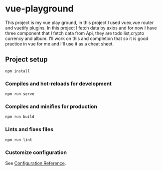 # vue-playground
This project is my vue play ground, in this project I used vuex,vue router and vuetify plugins. In this project I fetch data by axios and for now I have three component that I fetch data from Api, they are todo list,crypto currency and album. I'll work on this and completion that so it is good practice in vue for me and I'll use it as a cheat sheet.

## Project setup
```
npm install
```

### Compiles and hot-reloads for development
```
npm run serve
```

### Compiles and minifies for production
```
npm run build
```

### Lints and fixes files
```
npm run lint
```

### Customize configuration
See [Configuration Reference](https://cli.vuejs.org/config/).
